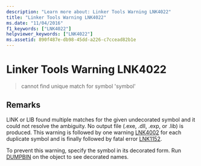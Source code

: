 ```yaml
---
description: "Learn more about: Linker Tools Warning LNK4022"
title: "Linker Tools Warning LNK4022"
ms.date: "11/04/2016"
f1_keywords: ["LNK4022"]
helpviewer_keywords: ["LNK4022"]
ms.assetid: 890f487e-db98-45dd-a226-c7ccead82b1e
---
```

# Linker Tools Warning LNK4022

> cannot find unique match for symbol 'symbol'

## Remarks

LINK or LIB found multiple matches for the given undecorated symbol and it could not resolve the ambiguity. No output file (.exe, .dll, .exp, or .lib) is produced. This warning is followed by one warning [LNK4002](../../error-messages/tool-errors/linker-tools-warning-lnk4002.md) for each duplicate symbol and is finally followed by fatal error [LNK1152](../../error-messages/tool-errors/linker-tools-error-lnk1152.md).

To prevent this warning, specify the symbol in its decorated form. Run [DUMPBIN](../../build/reference/dumpbin-options.md) on the object to see decorated names.
